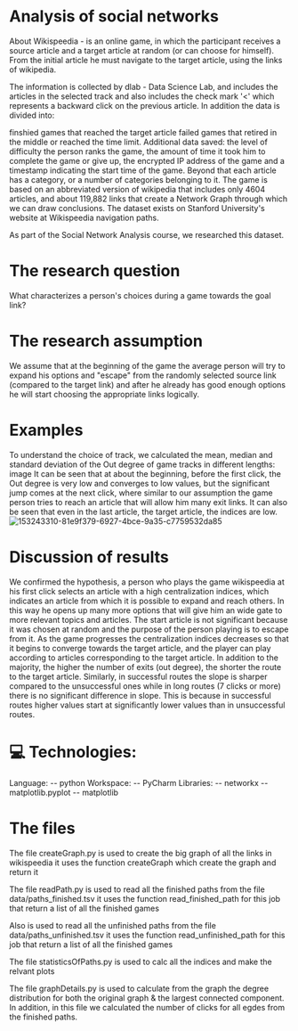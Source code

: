 # Analysis of social networks
About
Wikispeedia - is an online game, in which the participant receives a source article and a target article at random (or can choose for himself).
From the initial article he must navigate to the target article, using the links of wikipedia.

The information is collected by dlab - Data Science Lab, and includes the articles in the selected track and also includes the check mark '<' which represents a backward click on the previous article. In addition the data is divided into:

finshied games that reached the target article
failed games that retired in the middle or reached the time limit. Additional data saved: the level of difficulty the person ranks the game, the amount of time it took him to complete the game or give up, the encrypted IP address of the game and a timestamp indicating the start time of the game. Beyond that each article has a category, or a number of categories belonging to it.
The game is based on an abbreviated version of wikipedia that includes only 4604 articles, and about 119,882 links that create a Network Graph through which we can draw conclusions. The dataset exists on Stanford University's website at Wikispeedia navigation paths.

As part of the Social Network Analysis course, we researched this dataset.

# The research question
What characterizes a person's choices during a game towards the goal link?

# The research assumption
We assume that at the beginning of the game the average person will try to expand his options and "escape" from the randomly selected source link (compared to the target link) and after he already has good enough options he will start choosing the appropriate links logically.

# Examples
To understand the choice of track, we calculated the mean, median and standard deviation of the Out degree of game tracks in different lengths:
image
It can be seen that at about the beginning, before the first click, the Out degree is very low and converges to low values, but the significant jump comes at the next click, where similar to our assumption the game person tries to reach an article that will allow him many exit links. It can also be seen that even in the last article, the target article, the indices are low.
![153243310-81e9f379-6927-4bce-9a35-c7759532da85](https://user-images.githubusercontent.com/80056267/156660630-734a539d-da1e-45d0-bacf-317408ebaf4e.png)

# Discussion of results
We confirmed the hypothesis, a person who plays the game wikispeedia at his first click selects an article with a high centralization indices, which indicates an article from which it is possible to expand and reach others.
In this way he opens up many more options that will give him an wide gate to more relevant topics and articles. The start article is not significant because it was chosen at random and the purpose of the person playing is to escape from it. As the game progresses the centralization indices decreases so that it begins to converge towards the target article, and the player can play according to articles corresponding to the target article. In addition to the majority, the higher the number of exits (out degree), the shorter the route to the target article. Similarly, in successful routes the slope is sharper compared to the unsuccessful ones while in long routes (7 clicks or more) there is no significant difference in slope. This is because in successful routes higher values ​​start at significantly lower values ​​than in unsuccessful routes.

# 💻 Technologies:
Language:
-- python
Workspace:
-- PyCharm
Libraries:
-- networkx
-- matplotlib.pyplot
-- matplotlib
# The files
The file createGraph.py is used to create the big graph of all the links in wikispeedia it uses the function createGraph which create the graph and return it

The file readPath.py is used to read all the finished paths from the file data/paths_finished.tsv it uses the function read_finished_path for this job that return a list of all the finished games

Also is used to read all the unfinished paths from the file data/paths_unfinished.tsv it uses the function read_unfinished_path for this job that return a list of all the finished games

The file statisticsOfPaths.py is used to calc all the indices and make the relvant plots

The file graphDetails.py is used to calculate from the graph the degree distribution for both the original graph & the largest connected component. In addition, in this file we calculated the number of clicks for all egdes from the finished paths.

